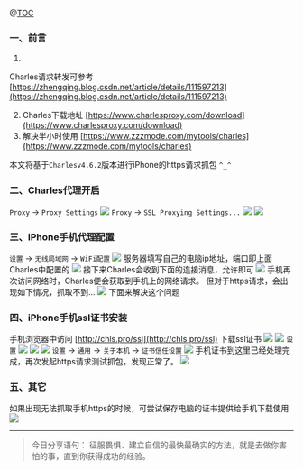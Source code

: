﻿@[TOC](文章目录)

### 一、前言

1.

Charles请求转发可参考 [https://zhengqing.blog.csdn.net/article/details/111597213](https://zhengqing.blog.csdn.net/article/details/111597213)

2. Charles下载地址 [https://www.charlesproxy.com/download](https://www.charlesproxy.com/download)
3. 解决半小时使用 [https://www.zzzmode.com/mytools/charles](https://www.zzzmode.com/mytools/charles)

本文将基于`Charlesv4.6.2`版本进行iPhone的https请求抓包 `^_^`

### 二、Charles代理开启

`Proxy` -> `Proxy Settings`
![](./images/03-iPhone手机https请求抓包-20230728105946836.png)
`Proxy` -> `SSL Proxying Settings...`
![](./images/03-iPhone手机https请求抓包-20230728105946901.png)
![](./images/03-iPhone手机https请求抓包-20230728105946981.png)

### 三、iPhone手机代理配置

`设置` -> `无线局域网` -> `WiFi配置`
![](./images/03-iPhone手机https请求抓包-20230728105947002.png)
服务器填写自己的电脑ip地址，端口即上面Charles中配置的
![](./images/03-iPhone手机https请求抓包-20230728105947032.png)
接下来Charles会收到下面的连接消息，允许即可
![](./images/03-iPhone手机https请求抓包-20230728105947062.png)
手机再次访问网络时，Charles便会获取到手机上的网络请求。
但对于https请求，会出现如下情况，抓取不到...
![](./images/03-iPhone手机https请求抓包-20230728105947086.png)
下面来解决这个问题

### 四、iPhone手机ssl证书安装

手机浏览器中访问 [http://chls.pro/ssl](http://chls.pro/ssl) 下载ssl证书
![](./images/03-iPhone手机https请求抓包-20230728105947107.png)
![](./images/03-iPhone手机https请求抓包-20230728105947138.png)
`设置`
![](./images/03-iPhone手机https请求抓包-20230728105947168.png)
![](./images/03-iPhone手机https请求抓包-20230728105947197.png)
![](./images/03-iPhone手机https请求抓包-20230728105947228.png)
`设置` -> `通用` -> `关于本机` -> `证书信任设置`
![](./images/03-iPhone手机https请求抓包-20230728105947257.png)
手机证书到这里已经处理完成，再次发起https请求测试抓包，发现正常了。
![](./images/03-iPhone手机https请求抓包-20230728105947306.png)

### 五、其它

如果出现无法抓取手机https的时候，可尝试保存电脑的证书提供给手机下载使用
![](images/charles-ssl-save.png)

---

> 今日分享语句：
> 征服畏惧、建立自信的最快最确实的方法，就是去做你害怕的事，直到你获得成功的经验。
